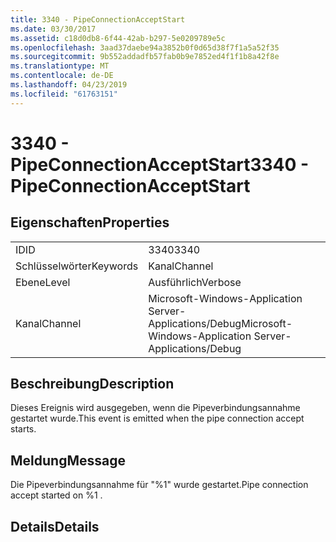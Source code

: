 ```yaml
---
title: 3340 - PipeConnectionAcceptStart
ms.date: 03/30/2017
ms.assetid: c18d0db8-6f44-42ab-b297-5e0209789e5c
ms.openlocfilehash: 3aad37daebe94a3852b0f0d65d38f7f1a5a52f35
ms.sourcegitcommit: 9b552addadfb57fab0b9e7852ed4f1f1b8a42f8e
ms.translationtype: MT
ms.contentlocale: de-DE
ms.lasthandoff: 04/23/2019
ms.locfileid: "61763151"
---
```

# <a name="3340---pipeconnectionacceptstart"></a><span data-ttu-id="739a7-102">3340 - PipeConnectionAcceptStart</span><span class="sxs-lookup"><span data-stu-id="739a7-102">3340 - PipeConnectionAcceptStart</span></span>
## <a name="properties"></a><span data-ttu-id="739a7-103">Eigenschaften</span><span class="sxs-lookup"><span data-stu-id="739a7-103">Properties</span></span>  
  
|||  
|-|-|  
|<span data-ttu-id="739a7-104">ID</span><span class="sxs-lookup"><span data-stu-id="739a7-104">ID</span></span>|<span data-ttu-id="739a7-105">3340</span><span class="sxs-lookup"><span data-stu-id="739a7-105">3340</span></span>|  
|<span data-ttu-id="739a7-106">Schlüsselwörter</span><span class="sxs-lookup"><span data-stu-id="739a7-106">Keywords</span></span>|<span data-ttu-id="739a7-107">Kanal</span><span class="sxs-lookup"><span data-stu-id="739a7-107">Channel</span></span>|  
|<span data-ttu-id="739a7-108">Ebene</span><span class="sxs-lookup"><span data-stu-id="739a7-108">Level</span></span>|<span data-ttu-id="739a7-109">Ausführlich</span><span class="sxs-lookup"><span data-stu-id="739a7-109">Verbose</span></span>|  
|<span data-ttu-id="739a7-110">Kanal</span><span class="sxs-lookup"><span data-stu-id="739a7-110">Channel</span></span>|<span data-ttu-id="739a7-111">Microsoft-Windows-Application Server-Applications/Debug</span><span class="sxs-lookup"><span data-stu-id="739a7-111">Microsoft-Windows-Application Server-Applications/Debug</span></span>|  
  
## <a name="description"></a><span data-ttu-id="739a7-112">Beschreibung</span><span class="sxs-lookup"><span data-stu-id="739a7-112">Description</span></span>  
 <span data-ttu-id="739a7-113">Dieses Ereignis wird ausgegeben, wenn die Pipeverbindungsannahme gestartet wurde.</span><span class="sxs-lookup"><span data-stu-id="739a7-113">This event is emitted when the pipe connection accept starts.</span></span>  
  
## <a name="message"></a><span data-ttu-id="739a7-114">Meldung</span><span class="sxs-lookup"><span data-stu-id="739a7-114">Message</span></span>  
 <span data-ttu-id="739a7-115">Die Pipeverbindungsannahme für "%1" wurde gestartet.</span><span class="sxs-lookup"><span data-stu-id="739a7-115">Pipe connection accept started on %1 .</span></span>  
  
## <a name="details"></a><span data-ttu-id="739a7-116">Details</span><span class="sxs-lookup"><span data-stu-id="739a7-116">Details</span></span>
